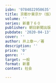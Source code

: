 ```yaml
---
isbn: '9784022950635'
title: 京都か東京か（仮）
volume: ''
series: 新書７６０
publisher: 朝日新聞出版
pubdate: '2020-04-13'
cover: ''
author: 井上章一／著
description: ''
price: '0'
genre: ''
target: 一般
format: 新書
content: 社会

---
```

